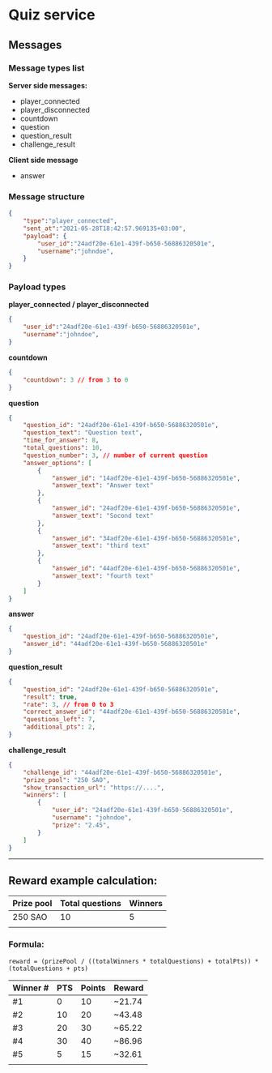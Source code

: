# Quiz service

## Messages

### Message types list

**Server side messages:**
- player_connected
- player_disconnected
- countdown
- question
- question_result
- challenge_result

**Client side message**
- answer


### Message structure

```json
{
    "type":"player_connected",
    "sent_at":"2021-05-28T18:42:57.969135+03:00",
    "payload": {
        "user_id":"24adf20e-61e1-439f-b650-56886320501e",
        "username":"johndoe",
    }
}
```

### Payload types

**player_connected / player_disconnected**
```json
{
    "user_id":"24adf20e-61e1-439f-b650-56886320501e",
    "username":"johndoe",
}
```

**countdown**
```json
{
    "countdown": 3 // from 3 to 0
}
```

**question**
```json
{
    "question_id": "24adf20e-61e1-439f-b650-56886320501e",
    "question_text": "Question text",
    "time_for_answer": 8,
    "total_questions": 10,
    "question_number": 3, // number of current question
    "answer_options": [
        {
            "answer_id": "14adf20e-61e1-439f-b650-56886320501e",
            "answer_text": "Answer text"
        },
        {
            "answer_id": "24adf20e-61e1-439f-b650-56886320501e",
            "answer_text": "Socond text"
        },
        {
            "answer_id": "34adf20e-61e1-439f-b650-56886320501e",
            "answer_text": "third text"
        },
        {
            "answer_id": "44adf20e-61e1-439f-b650-56886320501e",
            "answer_text": "fourth text"
        }
    ]
}
```

**answer**
```json
{
    "question_id": "24adf20e-61e1-439f-b650-56886320501e",
    "answer_id": "44adf20e-61e1-439f-b650-56886320501e"
}
```

**question_result**
```json
{
    "question_id": "24adf20e-61e1-439f-b650-56886320501e",
    "result": true,
    "rate": 3, // from 0 to 3
    "correct_answer_id": "44adf20e-61e1-439f-b650-56886320501e",
    "questions_left": 7,
    "additional_pts": 2,
}
```

**challenge_result**
```json
{
    "challenge_id": "44adf20e-61e1-439f-b650-56886320501e",
    "prize_pool": "250 SAO",
    "show_transaction_url": "https://....",
    "winners": [
        {
            "user_id": "24adf20e-61e1-439f-b650-56886320501e",
            "username": "johndoe",
            "prize": "2.45",
        }
    ]
}
```

---

## Reward example calculation:

| Prize pool | Total questions | Winners |
| ---------- | --------------- | ------- |
| 250 SAO    | 10              | 5       |
|            |                 |         |

### Formula:
```
reward = (prizePool / ((totalWinners * totalQuestions) + totalPts)) * (totalQuestions + pts)
```

| Winner # | PTS | Points | Reward |
| -------- | --- | ------ | ------ |
| #1       | 0   | 10     | ~21.74 |
| #2       | 10  | 20     | ~43.48 |
| #3       | 20  | 30     | ~65.22 |
| #4       | 30  | 40     | ~86.96 |
| #5       | 5   | 15     | ~32.61 |
|          |     |        |        |
